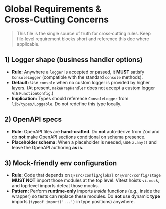 # Global Requirements & Cross‑Cutting Concerns

> This file is the single source of truth for cross‑cutting rules. Keep file‑level requirement blocks short and reference this doc where applicable.

## 1) Logger shape (business handler options)

- **Rule:** Anywhere a `logger` is accepted or passed, it **MUST** satisfy `ConsoleLogger` (compatible with the standard `console` methods).
- **Default:** Use `console` when no custom logger is provided by higher layers. (At present, `makeWrapHandler` does not accept a custom logger via `FunctionConfig`.)
- **Implication:** Types should reference `ConsoleLogger` from `lib/types/Loggable`. Do not redefine this type locally.

## 2) OpenAPI specs

- **Rule:** OpenAPI files are **hand‑crafted**. Do **not** auto‑derive from Zod and do **not** make OpenAPI sections conditional on schema presence.
- **Placeholder schema:** When a placeholder is needed, use `z.any()` and leave the OpenAPI authoring **as is**.

## 3) Mock‑friendly env configuration

- **Rule:** Code that depends on `@/src/config/global` or `@/src/config/stage` **MUST NOT** import those modules at the top level. Vitest hoists `vi.mock`, and top‑level imports defeat those mocks.
- **Pattern:** Perform **runtime‑only** imports _inside_ functions (e.g., inside the wrapper) so tests can replace these modules. Do **not** use dynamic **type** imports (`typeof import('...')` in type positions) anywhere.
